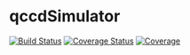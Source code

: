 # qccdSimulator

[![Build Status](https://travis-ci.com/TartuQC/qccdSimulator.svg?branch=master)](https://travis-ci.com/TartuQC/qccdSimulator)
[![Coverage Status](https://coveralls.io/repos/github/TartuQC/qccdSimulator/badge.svg?branch=master)](https://coveralls.io/github/TartuQC/qccdSimulator?branch=master)
[![Coverage](https://codecov.io/gh/TartuQC/qccdSimulator/branch/master/graph/badge.svg)](https://codecov.io/gh/TartuQC/qccdSimulator)
